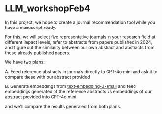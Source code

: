 # LLM_workshopFeb4

In this project, we hope to create a journal recommendation tool while you have a manuscript ready.

For this, we will select five representative journals in your research field at different impact levels, refer to abstracts from papers published in 2024, and figure out the similarity between our own abstract and abstracts from these already published papers.

We have two plans:

A. Feed reference abstracts in journals directly to GPT-4o mini and ask it to compare these with our abstract provided

B. Generate embeddings from [text-embedding-3-small](https://openai.com/index/new-embedding-models-and-api-updates/) and feed embeddings generated of the reference abstracts vs embeddings of our abstract provided into GPT-4o mini

and we'll compare the results generated from both plans.
